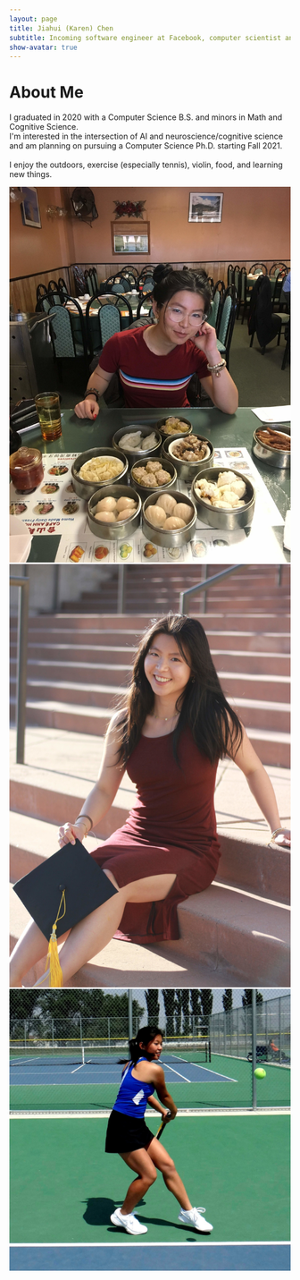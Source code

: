 ```yaml
---
layout: page
title: Jiahui (Karen) Chen
subtitle: Incoming software engineer at Facebook, computer scientist and researcher interested in AI/ML.
show-avatar: true
---
```

# About Me  

I graduated in 2020 with a Computer Science B.S. and minors in Math and Cognitive Science.  
I'm interested in the intersection of AI and neuroscience/cognitive science
and am planning on pursuing a Computer Science Ph.D. starting Fall 2021.  
<br/>
I enjoy the outdoors, exercise (especially tennis), violin, food, and learning new things.


<div position="relative" style="width:100%;height:400px">
  <div class="imgContainer">
  <!-- All image dimensions in imgContainer -->
    <img src="/img/dimsum_2000l.jpg">
  </div>
  <div class="imgContainer">
    <img src="/img/grad_2000l.jpg">
  </div>
  <div class="imgContainer">
    <img src="/img/tennis_sqr.jpg">
  </div>
</div>
<div style="width:800px">


  <!-- <p>
    <ul>
      <li>Aspiring software engineer and/or computational neuroscience PHD </li>
      <li>Tennis player, violinist, and avid eater (amongst many other things)</li>
      <li>Computer Science major, Math and Cognitive Science minors</li>
    </ul>
  </p>
</div> -->
